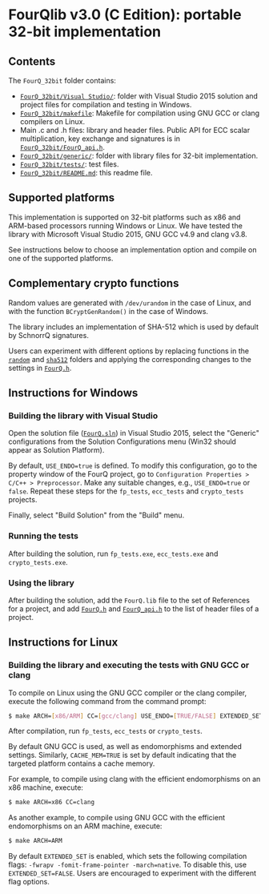 # FourQlib v3.0 (C Edition): portable 32-bit implementation

## Contents

The `FourQ_32bit` folder contains:

* [`FourQ_32bit/Visual Studio/`](FourQ_32bit/Visual%20Studio/): folder with Visual Studio 2015 solution and project files for compilation and testing in Windows.
* [`FourQ_32bit/makefile`](FourQ_32bit/makefile): Makefile for compilation using GNU GCC or clang compilers on Linux. 
* Main .c and .h files: library and header files. Public API for ECC scalar multiplication, key exchange and signatures is in [`FourQ_32bit/FourQ_api.h`](FourQ_32bit/FourQ_api.h).        
* [`FourQ_32bit/generic/`](FourQ_32bit/generic/): folder with library files for 32-bit implementation.
* [`FourQ_32bit/tests/`](FourQ_32bit/tests/): test files.
* [`FourQ_32bit/README.md`](FourQ_32bit/README.md): this readme file.

## Supported platforms

This implementation is supported on 32-bit platforms such as x86 and ARM-based processors running Windows or Linux. We have tested the library with Microsoft Visual Studio 2015, GNU GCC v4.9 and clang v3.8. 

See instructions below to choose an implementation option and compile on one of the supported platforms.

## Complementary crypto functions

Random values are generated with `/dev/urandom` in the case of Linux, and with the function `BCryptGenRandom()` in the case of Windows.

The library includes an implementation of SHA-512 which is used by default by SchnorrQ signatures.

Users can experiment with different options by replacing functions in the [`random`](random/) and [`sha512`](sha512/) folders and 
applying the corresponding changes to the settings in [`FourQ.h`](FourQ_32bit/FourQ.h). 

## Instructions for Windows

### Building the library with Visual Studio

Open the solution file ([`FourQ.sln`](FourQ_32bit/Visual%20Studio/FourQ/FourQ.sln)) in Visual Studio 2015, select the "Generic" configurations from the Solution Configurations menu (Win32 should appear as Solution Platform). 

By default, `USE_ENDO=true` is defined. To modify this configuration, go to the property window of the FourQ project, go to `Configuration Properties > C/C++ > Preprocessor`. Make any suitable changes, e.g., `USE_ENDO=true` or `false`. Repeat these steps for the `fp_tests`, `ecc_tests` and `crypto_tests` projects.

Finally, select "Build Solution" from the "Build" menu. 

### Running the tests

After building the solution, run `fp_tests.exe`, `ecc_tests.exe` and `crypto_tests.exe`.

### Using the library

After building the solution, add the `FourQ.lib` file to the set of References for a project, and add [`FourQ.h`](FourQ_32bit/FourQ.h) and [`FourQ_api.h`](FourQ_32bit\FourQ_api.h) to the list of header files of a project.

## Instructions for Linux

### Building the library and executing the tests with GNU GCC or clang

To compile on Linux using the GNU GCC compiler or the clang compiler, execute the following command from the command prompt:

```sh 
$ make ARCH=[x86/ARM] CC=[gcc/clang] USE_ENDO=[TRUE/FALSE] EXTENDED_SET=[TRUE/FALSE] CACHE_MEM=[TRUE/FALSE]
```

After compilation, run `fp_tests`, `ecc_tests` or `crypto_tests`.

By default GNU GCC is used, as well as endomorphisms and extended settings. Similarly, `CACHE_MEM=TRUE` is set by default indicating that the targeted platform contains a cache memory.

For example, to compile using clang with the efficient endomorphisms on an x86 machine, execute:

```sh
$ make ARCH=x86 CC=clang
```

As another example, to compile using GNU GCC with the efficient endomorphisms on an ARM machine, execute:

```sh
$ make ARCH=ARM
```

By default `EXTENDED_SET` is enabled, which sets the following compilation flags: `-fwrapv -fomit-frame-pointer -march=native`. To disable this, use `EXTENDED_SET=FALSE`.
Users are encouraged to experiment with the different flag options.

